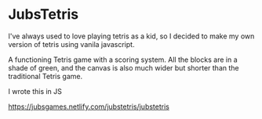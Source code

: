 # JubsTetris
I've always used to love playing tetris as a kid, so I decided to make my own version of tetris using vanila javascript.

A functioning Tetris game with a scoring system. All the blocks are in a shade of green, and the canvas is also much wider but shorter than the traditional Tetris game.

I wrote this in JS

https://jubsgames.netlify.com/jubstetris/jubstetris
